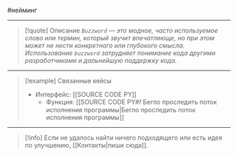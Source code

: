 #нейминг 
***

> [!quote] Описание
>_`Buzzword` — это модное, часто используемое слово или термин, который звучит впечатляюще, но при этом может не нести конкретного или глубокого смысла. Использование `buzzword` затрудняет понимание кода другими разработчиками и дальнейшую поддержку кода._

***

> [!example] Связанные кейсы
>- Интерфейс: [[SOURCE CODE PY]]
>	- Функция: [[SOURCE CODE PY#𝑓 Бегло проследить поток исполнения программы|Бегло проследить поток исполнения программы]]

***

> [!info]
> Если не удалось найти ничего подходящего или есть идея по улучшению, [[Контакты|пиши сюда]].
